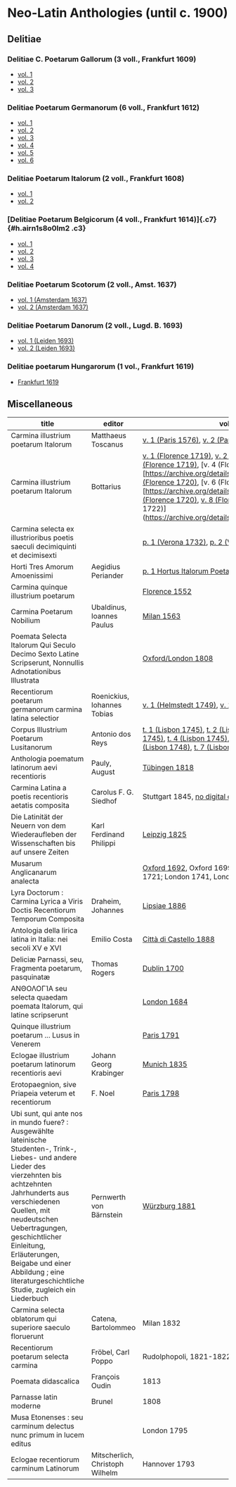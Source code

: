 # Neo-Latin Anthologies (until c. 1900)

## Delitiae

### Delitiae C. Poetarum Gallorum (3 voll., Frankfurt 1609)

- [vol. 1](https://kxp.k10plus.de/DB=1.28/CMD?ACT=SRCHA&IKT=8079&TRM=%2723:297731M%27)
- [vol. 2](https://kxp.k10plus.de/DB=1.28/CMD?ACT=SRCHA&IKT=8079&TRM=%2723:297735S%27)
- [vol. 3](https://kxp.k10plus.de/DB=1.28/CMD?ACT=SRCHA&IKT=8079&TRM=%2723:297737G%27)

### Delitiae Poetarum Germanorum (6 voll., Frankfurt 1612)

- [vol. 1](https://kxp.k10plus.de/DB=1.28/CMD?ACT=SRCHA&IKT=8079&TRM=%273:300846D%27)
- [vol. 2](https://kxp.k10plus.de/DB=1.28/CMD?ACT=SRCHA&IKT=8079&TRM=%273:300848U%27)
- [vol. 3](https://kxp.k10plus.de/DB=1.28/CMD?ACT=SRCHA&IKT=8079&TRM=%273:300850Q%27)
- [vol. 4](https://kxp.k10plus.de/DB=1.28/CMD?ACT=SRCHA&IKT=8079&TRM=%273:300852E%27)
- [vol. 5](https://kxp.k10plus.de/DB=1.28/CMD?ACT=SRCHA&IKT=8079&TRM=%273:300854V%27)
- [vol. 6](https://kxp.k10plus.de/DB=1.28/CMD?ACT=SRCHA&IKT=8079&TRM=%273:300856L%27)

### Delitiae Poetarum Italorum (2 voll., Frankfurt 1608)

- [vol. 1](https://kxp.k10plus.de/DB=1.28/CMD?ACT=SRCHA&IKT=8079&TRM=%2739:120854X%27)
- [vol. 2](https://kxp.k10plus.de/DB=1.28/CMD?ACT=SRCHA&IKT=8079&TRM=%273:308399S%27)

### [Delitiae Poetarum Belgicorum (4 voll., Frankfurt 1614)]{.c7} {#h.airn1s8o0lm2 .c3}

- [vol. 1](https://kxp.k10plus.de/DB=1.28/CMD?ACT=SRCHA&IKT=8079&TRM=%273:308346M%27)
- [vol. 2](https://kxp.k10plus.de/DB=1.28/CMD?ACT=SRCHA&IKT=8079&TRM=%273:308347U%27)
- [vol. 3](https://kxp.k10plus.de/DB=1.28/CMD?ACT=SRCHA&IKT=8079&TRM=%273:308353V%27)
- [vol. 4](https://kxp.k10plus.de/DB=1.28/CMD?ACT=SRCHA&IKT=8079&TRM=%273:308349K%27)

### Delitiae Poetarum Scotorum (2 voll., Amst. 1637)

- [vol. 1 (Amsterdam 1637)](https://books.google.de/books?id=n39EAAAAcAAJ)
- [vol. 2 (Amsterdam 1637)](https://books.google.de/books?id=p1cUWDW1uwkC)

### Delitiae Poetarum Danorum (2 voll., Lugd. B. 1693)

- [vol. 1 (Leiden 1693)](http://mdz-nbn-resolving.de/urn:nbn:de:bvb:12-bsb10608860-0)
- [vol. 2 (Leiden 1693)](http://mdz-nbn-resolving.de/urn:nbn:de:bvb:12-bsb10608861-6)

### Delitiae poetarum Hungarorum (1 vol., Frankfurt 1619)

- [Frankfurt 1619](https://books.google.de/books?id=mVUgyO9-ZfMC)


## Miscellaneous

| title | editor | volumes |
| --- | --- | --- |
| Carmina illustrium poetarum Italorum | Matthaeus Toscanus | [v. 1 (Paris 1576)](https://archive.org/details/bub_gb_ye0h9ba0pTkC), [v. 2 (Paris 1577)](https://archive.org/details/bub_gb_RIBiGxZS4j4C) |
| Carmina illustrium poetarum Italorum | Bottarius | [v. 1 (Florence 1719)](https://archive.org/stream/carminaillustriu01bott), [v. 2 (Florence 1719)](https://archive.org/details/carminaillustri06buongoog), [v. 3 (Florence 1719)](https://archive.org/details/carminaillustri00buongoog), [v. 4 (Florence 1719)[https://archive.org/details/carminaillustriu04bott), [v. 5 (Florence 1720)](https://archive.org/details/carminaillustri02buongoog), [v. 6 (Florence 1720)][https://archive.org/details/carminaillustriu06bott], [v. 7 (Florence 1720)](https://archive.org/details/carminaillustri05buongoog), [v. 8 (Florence 1721)](https://archive.org/details/carminaillustriu08bott), [v. 9 (Florence 1722)](https://archive.org/details/carminaillustri06buongoog] |
| Carmina selecta ex illustrioribus poetis saeculi decimiquinti et decimisexti | | [p. 1 (Verona 1732)](http://books.google.de/books?id=xdALpXEV8fEC), [p. 2 (Verona 1732)](http://books.google.de/books?id%3DPjkIZtwDadcC) |
| Horti Tres Amorum Amoenissimi | Aegidius Periander | [p. 1 Hortus Italorum Poetarum (Frankfurt 1567)](http://books.google.de/books?id=guRDAAAAcAAJ) |
| Carmina quinque illustrium poetarum | | [Florence 1552](http://books.google.de/books?id=ZGITAAAAQAAJ) |
| Carmina Poetarum Nobilium | Ubaldinus, Ioannes Paulus | [Milan 1563](http://www.mdz-nbn-resolving.de/urn/resolver.pl?urn%3Durn:nbn:de:bvb:12-bsb10190329-5) |
| Poemata Selecta Italorum Qui Seculo Decimo Sexto Latine Scripserunt, Nonnullis Adnotationibus Illustrata | | [Oxford/London 1808](http://books.google.de/books?id=a-wIAAAAQAAJ) |
| Recentiorum poetarum germanorum carmina latina selectior | Roenickius, Iohannes Tobias | [v. 1 (Helmstedt 1749)](https://books.google.de/books?id=XYvshZfm7PMC), [v. 2 (Helmstedt 1751)](http://books.google.de/books?id=AGBEAAAAcAAJ) |
| Corpus Illustrium Poetarum Lusitanorum | Antonio dos Reys | [t. 1 (Lisbon 1745)](http://data.onb.ac.at/rep/1080E068), [t. 2 (Lisbon 1745)](http://data.onb.ac.at/rep/1080E071), [t. 3 (Lisbon 1745)](http://data.onb.ac.at/rep/1080E08A), [t. 4 (Lisbon 1745)](http://data.onb.ac.at/rep/1080E093), [t. 5 (Lisbon 1745)](http://data.onb.ac.at/rep/1080E0AB), [t. 6 (Lisbon 1748)](http://data.onb.ac.at/rep/1080E0B4), [t. 7 (Lisbon 1748)](http://data.onb.ac.at/rep/1080E0CD) |
| Anthologia poematum latinorum aevi recentioris | Pauly, August | [Tübingen 1818](https://books.google.de/books?id=zWZEAAAAcAAJ) |
| Carmina Latina a poetis recentioris aetatis composita | Carolus F. G. Siedhof | Stuttgart 1845, [no digital copy known](https://gateway-bayern.de/BV011178586) |
| Die Latinität der Neuern von dem Wiederaufleben der Wissenschaften bis auf unsere Zeiten | Karl Ferdinand Philippi | [Leipzig 1825](https://books.google.de/books?id=y9ZYAAAAcAAJ) |
| Musarum Anglicanarum analecta | | [Oxford 1692](https://books.google.de/books?id=1DVpAAAAcAAJ), Oxford 1699, London 1714, London 1721; London 1741, London 1761 |
| Lyra Doctorum : Carmina Lyrica a Viris Doctis Recentiorum Temporum Composita | Draheim, Johannes | [Lipsiae 1886](https://books.google.de/books?id=CyRmOZzJPlcC) |
| Antologia della lirica latina in Italia: nei secoli XV e XVI | Emilio Costa | [Città di Castello 1888](https://books.google.de/books?id=BaYNAAAAIAAJ) |
| Deliciæ Parnassi, seu, Fragmenta poetarum, pasquinatæ | Thomas Rogers | [Dublin 1700]() | 
| ΑΝΘΟΛΟΓΊΑ seu selecta quaedam poemata Italorum, qui latine scripserunt | | [London 1684](https://books.google.de/books?id=WOBPAAAAcAAJ) |
| Quinque illustrium poetarum ... Lusus in Venerem | | [Paris 1791](https://books.google.de/books?id=n6rxjcIk1dQC) |
| Eclogae illustrium poetarum latinorum recentioris aevi | Johann Georg Krabinger | [Munich 1835](https://books.google.de/books?id=Fv5GAQAAMAAJ) |
| Erotopaegnion, sive Priapeia veterum et recentiorum | F. Noel | [Paris 1798](https://books.google.de/books?id=mIo6AAAAcAAJ) |
| Ubi sunt, qui ante nos in mundo fuere? : Ausgewählte lateinische Studenten-, Trink-, Liebes- und andere Lieder des vierzehnten bis achtzehnten Jahrhunderts aus verschiedenen Quellen, mit neudeutschen Uebertragungen, geschichtlicher Einleitung, Erläuterungen, Beigabe und einer Abbildung ; eine literaturgeschichtliche Studie, zugleich ein Liederbuch | Pernwerth von Bärnstein | [Würzburg 1881](https://books.google.de/books?id=QfEwAQAAMAAJ) |
| Carmina selecta oblatorum qui superiore saeculo floruerunt | Catena, Bartolommeo | Milan 1832 |
| Recentiorum poetarum selecta carmina | Fröbel, Carl Poppo | Rudolphopoli, 1821-1822 |
| Poemata didascalica | François Oudin | 1813 |
| Parnasse latin moderne | Brunel | 1808 |
| Musa Etonenses : seu carminum delectus nunc primum in lucem editus | | London 1795 |
| Eclogae recentiorum carminum Latinorum | Mitscherlich, Christoph Wilhelm | Hannover 1793 |


